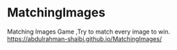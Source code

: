 # MatchingImages
Matching Images Game ,Try to match every image to win. 
https://abdulrahman-shaibi.github.io/MatchingImages/

